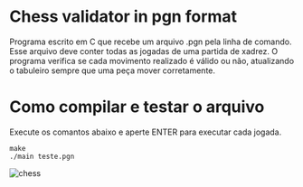# Chess validator in pgn format

Programa escrito em C que recebe um arquivo .pgn pela linha de comando. Esse arquivo deve conter todas as jogadas de uma partida de xadrez. O programa verifica se cada movimento realizado é válido ou não, atualizando o tabuleiro sempre que uma peça mover corretamente.

# Como compilar e testar o arquivo
Execute os comantos abaixo e aperte ENTER para executar cada jogada.
```
make
./main teste.pgn
```

![chess](https://user-images.githubusercontent.com/39858223/112890218-fc80b480-90ac-11eb-9178-2d8b86bfa1bc.gif)
